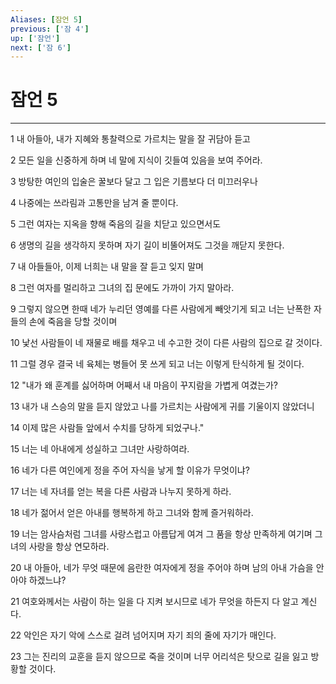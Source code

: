```yaml
---
Aliases: [잠언 5]
previous: ['잠 4']
up: ['잠언']
next: ['잠 6']
---
```

# 잠언 5

***


1 내 아들아, 내가 지혜와 통찰력으로 가르치는 말을 잘 귀담아 듣고 

2 모든 일을 신중하게 하며 네 말에 지식이 깃들여 있음을 보여 주어라. 

3 방탕한 여인의 입술은 꿀보다 달고 그 입은 기름보다 더 미끄러우나 

4 나중에는 쓰라림과 고통만을 남겨 줄 뿐이다. 

5 그런 여자는 지옥을 향해 죽음의 길을 치닫고 있으면서도 

6 생명의 길을 생각하지 못하며 자기 길이 비뚤어져도 그것을 깨닫지 못한다. 

7 내 아들들아, 이제 너희는 내 말을 잘 듣고 잊지 말며 

8 그런 여자를 멀리하고 그녀의 집 문에도 가까이 가지 말아라. 

9 그렇지 않으면 한때 네가 누리던 영예를 다른 사람에게 빼앗기게 되고 너는 난폭한 자들의 손에 죽음을 당할 것이며 

10 낯선 사람들이 네 재물로 배를 채우고 네 수고한 것이 다른 사람의 집으로 갈 것이다. 

11 그럴 경우 결국 네 육체는 병들어 못 쓰게 되고 너는 이렇게 탄식하게 될 것이다. 

12 "내가 왜 훈계를 싫어하며 어째서 내 마음이 꾸지람을 가볍게 여겼는가? 

13 내가 내 스승의 말을 듣지 않았고 나를 가르치는 사람에게 귀를 기울이지 않았더니 

14 이제 많은 사람들 앞에서 수치를 당하게 되었구나." 

15 너는 네 아내에게 성실하고 그녀만 사랑하여라. 

16 네가 다른 여인에게 정을 주어 자식을 낳게 할 이유가 무엇이냐? 

17 너는 네 자녀를 얻는 복을 다른 사람과 나누지 못하게 하라. 

18 네가 젊어서 얻은 아내를 행복하게 하고 그녀와 함께 즐거워하라. 

19 너는 암사슴처럼 그녀를 사랑스럽고 아름답게 여겨 그 품을 항상 만족하게 여기며 그녀의 사랑을 항상 연모하라. 

20 내 아들아, 네가 무엇 때문에 음란한 여자에게 정을 주어야 하며 남의 아내 가슴을 안아야 하겠느냐? 

21 여호와께서는 사람이 하는 일을 다 지켜 보시므로 네가 무엇을 하든지 다 알고 계신다. 

22 악인은 자기 악에 스스로 걸려 넘어지며 자기 죄의 줄에 자기가 매인다. 

23 그는 진리의 교훈을 듣지 않으므로 죽을 것이며 너무 어리석은 탓으로 길을 잃고 방황할 것이다.
